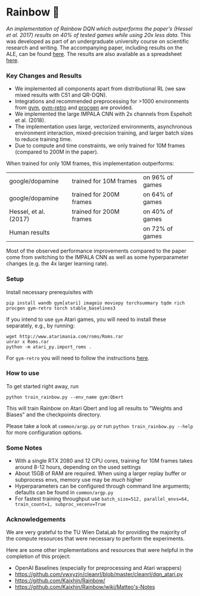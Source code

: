 # Rainbow 🌈

*An implementation of Rainbow DQN which outperforms the paper's (Hessel et al. 2017) results on 40% of tested games while using 20x less data.* This was developed as part of an undergraduate university course on scientific research and writing. The accompanying paper, including results on the ALE, can be found [here](https://raw.githubusercontent.com/schmidtdominik/Rainbow/main/PAPER.pdf). The results are also available as a spreadsheet [here](https://docs.google.com/spreadsheets/d/1ncCFIno4o83JmosAwj30XvIfWSIbO5btomfTrzEr4xE).

### Key Changes and Results
- We implemented all components apart from distributional RL (we saw mixed results with C51 and QR-DQN).
- Integrations and recommended preprocessing for >1000 environments from [gym](https://github.com/openai/gym), [gym-retro](https://github.com/openai/retro) and [procgen](https://github.com/openai/procgen) are provided.
- We implemented the large IMPALA CNN with 2x channels from Espeholt et al. (2018).
- The implementation uses large, vectorized environments, asynchronous environment interaction, mixed-precision training, and larger batch sizes to reduce training time.
- Due to compute and time constraints, we only trained for 10M frames (compared to 200M in the paper).

When trained for only 10M frames, this implementation outperforms:

| | | |
|-----------------------|:-------------------------|:---------------|
| google/dopamine       | trained for 10M frames  | on 96% of games |
| google/dopamine       | trained for 200M frames | on 64% of games |
| Hessel, et al. (2017) | trained for 200M frames | on 40% of games |
| Human results         |                           | on 72% of games |

Most of the observed performance improvements compared to the paper come from switching to the IMPALA CNN as well as some hyperparameter changes (e.g. the 4x larger learning rate).

### Setup

Install necessary prerequisites with

```
pip install wandb gym[atari] imageio moviepy torchsummary tqdm rich procgen gym-retro torch stable_baselines3
```

If you intend to use `gym` Atari games, you will need to install these separately, e.g., by running:

```
wget http://www.atarimania.com/roms/Roms.rar 
unrar x Roms.rar
python -m atari_py.import_roms .
```

For `gym-retro` you will need to follow the instructions [here](https://retro.readthedocs.io/en/latest/getting_started.html#importing-roms).

### How to use

To get started right away, run

```
python train_rainbow.py --env_name gym:Qbert
```

This will train Rainbow on Atari Qbert and log all results to "Weights and Biases" and the checkpoints directory.

Please take a look at `common/argp.py` or run `python train_rainbow.py --help` for more configuration options.

### Some Notes
- With a single RTX 2080 and 12 CPU cores, training for 10M frames takes around 8-12 hours, depending on the used settings
- About 15GB of RAM are required. When using a larger replay buffer or subprocess envs, memory use may be *much* higher
- Hyperparameters can be configured through command line arguments; defaults can be found in `common/argp.py`
- For fastest training throughput use `batch_size=512, parallel_envs=64, train_count=1, subproc_vecenv=True`

### Acknowledgements

We are very grateful to the TU Wien DataLab for providing the majority of the compute resources that were necessary to perform the experiments.

Here are some other implementations and resources that were helpful in the completion of this project:
- OpenAI Baselines (especially for preprocessing and Atari wrappers)
- https://github.com/vwxyzjn/cleanrl/blob/master/cleanrl/dqn_atari.py
- https://github.com/Kaixhin/Rainbow/
- https://github.com/Kaixhin/Rainbow/wiki/Matteo's-Notes
